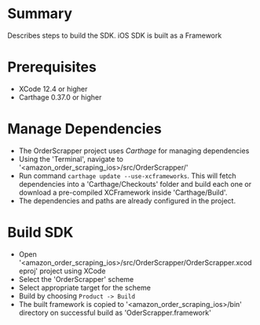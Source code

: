 # Summary

Describes steps to build the SDK.
iOS SDK is built as a Framework

# Prerequisites

 - XCode 12.4 or higher 
 - Carthage 0.37.0 or higher 

# Manage Dependencies

- The OrderScrapper project uses *Carthage* for managing dependencies
- Using the 'Terminal', navigate to '<amazon_order_scraping_ios>/src/OrderScrapper/'
- Run command `carthage update --use-xcframeworks`. This will fetch dependencies into a 'Carthage/Checkouts' folder and build each one or download a pre-compiled XCFramework inside 'Carthage/Build'.
- The dependencies and paths are already configured in the project.

# Build SDK

- Open '<amazon_order_scraping_ios>/src/OrderScrapper/OrderScrapper.xcodeproj' project using XCode
- Select the 'OrderScrapper' scheme
- Select appropriate target for the scheme
- Build by choosing `Product -> Build`
- The built framework is copied to '<amazon_order_scraping_ios>/bin' directory on successful build as 'OderScrapper.framework'
